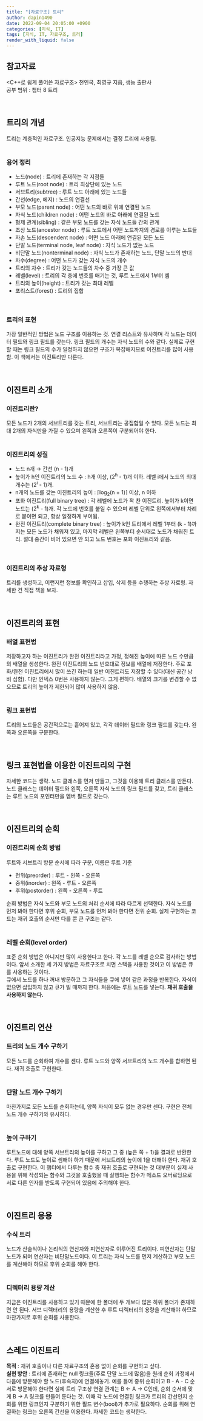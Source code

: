 ```yaml
---
title: "[자료구조] 트리"
author: dapin1490
date: 2022-09-04 20:05:00 +0900
categories: [지식, IT]
tags: [지식, IT, 자료구조, 트리]
render_with_liquid: false
---
```


<p>
    <h2>참고자료</h2>
    &lt;C++로 쉽게 풀어쓴 자료구조&gt; 천인국, 최영규 지음, 생능 출판사<br>
    공부 범위 : 챕터 8 트리
</p>
<br>
<p>
    <h2>트리의 개념</h2>
    트리는 계층적인 자료구조. 인공지능 문제에서는 결정 트리에 사용됨.<br>
    <br>
    <h3>용어 정리</h3>
    <ul>
        <li>노드(node) : 트리에 존재하는 각 지점들</li>
        <li>루트 노드(root node) : 트리 최상단에 있는 노드</li>
        <li>서브트리(subtree) : 루트 노드 아래에 있는 노드들</li>
        <li>간선(edge, 에지) : 노드의 연결선</li>
        <li>부모 노드(parent node) : 어떤 노드의 바로 위에 연결된 노드</li>
        <li>자식 노드(children node) : 어떤 노드의 바로 아래에 연결된 노드</li>
        <li>형제 관계(sibling) : 같은 부모 노드를 갖는 자식 노드들 간의 관계</li>
        <li>조상 노드(ancestor node) : 루트 노드에서 어떤 노드까지의 경로를 이루는 노드들</li>
        <li>자손 노드(descendent node) : 어떤 노드 아래에 연결된 모든 노드</li>
        <li>단말 노드(terminal node, leaf node) : 자식 노드가 없는 노드</li>
        <li>비단말 노드(nonterminal node) : 자식 노드가 존재하는 노드, 단말 노드의 반대</li>
        <li>차수(degree) : 어떤 노드가 갖는 자식 노드의 개수</li>
        <li>트리의 차수 : 트리가 갖는 노드들의 차수 중 가장 큰 값</li>
        <li>레벨(level) : 트리의 각 층에 번호를 매기는 것, 루트 노드에서 1부터 셈</li>
        <li>트리의 높이(height) : 트리가 갖는 최대 레벨</li>
        <li>포리스트(forest) : 트리의 집합</li>
    </ul>
    <br>
    <h3>트리의 표현</h3>
    가장 일반적인 방법은 노드 구조를 이용하는 것. 연결 리스트와 유사하며 각 노드는 데이터 필드와 링크 필드를 갖는다. 링크 필드의 개수는 자식 노드의 수와 같다. 실제로 구현할 때는 링크 필드의 수가 일정하지 않으면 구조가 복잡해지므로 이진트리를 많이 사용함. 이 책에서는 이진트리만 다룬다.
</p>
<br>
<p>
    <h2>이진트리 소개</h2>
    <h3>이진트리란?</h3>
    모든 노드가 2개의 서브트리를 갖는 트리, 서브트리는 공집합일 수 있다. 모든 노드는 최대 2개의 자식만을 가질 수 있으며 왼쪽과 오른쪽이 구분되어야 한다.<br>
    <br>
    <h3>이진트리의 성질</h3>
    <ul>
        <li>노드 n개 → 간선 (n - 1)개</li>
        <li>높이가 h인 이진트리의 노드 수 : h개 이상, (2<sup>h</sup> - 1)개 이하. 레벨 i에서 노드의 최대 개수는 (2<sup>i</sup> - 1)개.</li>
        <li>n개의 노드를 갖는 이진트리의 높이 : ⌈log<sub>2</sub>(n + 1)⌉ 이상, n 이하</li>
        <li>포화 이진트리(full binary tree) : 각 레벨에 노드가 꽉 찬 이진트리. 높이가 k이면 노드는 (2<sup>k</sup> - 1)개. 각 노드에 번호를 붙일 수 있으며 레벨 단위로 왼쪽에서부터 차례로 붙이면 되고, 항상 일정하게 부여됨.</li>
        <li>완전 이진트리(complete binary tree) : 높이가 k인 트리에서 레벨 1부터 (k - 1)까지는 모든 노드가 채워져 있고, 마지막 레벨은 왼쪽부터 순서대로 노드가 채워진 트리. 절대 중간이 비어 있으면 안 되고 노드 번호는 포화 이진트리와 같음.</li>
    </ul>
    <br>
    <h3>이진트리의 추상 자료형</h3>
    트리를 생성하고, 이런저런 정보를 확인하고 삽입, 삭제 등을 수행하는 추상 자료형. 자세한 건 직접 책을 보자.
</p>
<br>
<p>
    <h2>이진트리의 표현</h2>
    <h3>배열 표현법</h3>
    저장하고자 하는 이진트리가 완전 이진트리라고 가정, 정해진 높이에 따른 노드 수만큼의 배열을 생성한다. 완전 이진트리의 노드 번호대로 정보를 배열에 저장한다. 주로 포화/완전 이진트리에서 많이 쓰긴 하는데 일반 이진트리도 저장할 수 있다(대신 공간 낭비 심함). 다만 인덱스 0번은 사용하지 않는다. 그게 편하다. 배열의 크기를 변경할 수 없으므로 트리의 높이가 제한되어 많이 사용하지 않음.<br>
    <br>
    <h3>링크 표현법</h3>
    트리의 노드들은 공간적으로는 흩어져 있고, 각각 데이터 필드와 링크 필드를 갖는다. 왼쪽과 오른쪽을 구분한다.
</p>
<br>
<p>
    <h2>링크 표현법을 이용한 이진트리의 구현</h2>
    자세한 코드는 생략. 노드 클래스를 먼저 만들고, 그것을 이용해 트리 클래스를 만든다. 노드 클래스는 데이터 필드와 왼쪽, 오른쪽 자식 노드의 링크 필드를 갖고, 트리 클래스는 루트 노드의 포인터만을 멤버 필드로 갖는다.
</p>
<br>
<p>
    <h2>이진트리의 순회</h2>
    <h3>이진트리의 순회 방법</h3>
    루트와 서브트리 방문 순서에 따라 구분, 이름은 루트 기준
    <ul>
        <li>전위(preorder) : 루트 - 왼쪽 - 오른쪽</li>
        <li>중위(inorder) : 왼쪽 - 루트 - 오른쪽</li>
        <li>후위(postorder) : 왼쪽 - 오른쪽 - 루트</li>
    </ul>
    순회 방법은 자식 노드와 부모 노드의 처리 순서에 따라 다르게 선택한다. 자식 노드를 먼저 봐야 한다면 후위 순회, 부모 노드를 먼저 봐야 한다면 전위 순회. 실제 구현하는 코드는 재귀 호출의 순서만 다를 뿐 큰 구조는 같다.<br>
    <br>
    <h3>레벨 순회(level order)</h3>
    표준 순회 방법은 아니지만 많이 사용한다고 한다. 각 노드를 레벨 순으로 검사하는 방법이다. 앞서 소개한 세 가지 방법은 자료구조로 치면 스택을 사용한 것이고 이 방법은 큐를 사용하는 것이다.<br>
    큐에서 노드를 하나 꺼내 방문하고 그 자식들을 큐에 넣어 같은 과정을 반복한다. 자식이 없으면 삽입하지 않고 큐가 빌 때까지 한다. 처음에는 루트 노드를 넣는다. <strong>재귀 호출을 사용하지 않는다.</strong>
</p>
<br>
<p>
    <h2>이진트리 연산</h2>
    <h3>트리의 노드 개수 구하기</h3>
    모든 노드를 순회하여 개수를 센다. 루트 노드와 양쪽 서브트리의 노드 개수를 합하면 된다. 재귀 호출로 구현한다.<br>
    <br>
    <h3>단말 노드 개수 구하기</h3>
    마찬가지로 모든 노드를 순회하는데, 양쪽 자식이 모두 없는 경우만 센다. 구현은 전체 노드 개수 구하기와 유사하다.<br>
    <br>
    <h3>높이 구하기</h3>
    루트노드에 대해 양쪽 서브트리의 높이를 구하고 그 중 (높은 쪽 + 1)을 결과로 반환한다. 루트 노드도 높이로 셈해야 하기 때문에 서브트리의 높이에 1을 더해야 한다. 재귀 호출로 구현한다. 이 챕터에서 다루는 함수 중 재귀 호출로 구현되는 것 대부분이 실제 사용을 위해 작성되는 함수와 그것을 호출했을 때 실행되는 함수가 메소드 오버로딩으로 서로 다른 인자를 받도록 구현되어 있음에 주의해야 한다.
</p>
<br>
<p>
    <h2>이진트리 응용</h2>
    <h3>수식 트리</h3>
    노드가 산술식이나 논리식의 연산자와 피연산자로 이루어진 트리이다. 피연산자는 단말 노드가 되며 연산자는 비단말노드이다. 이 트리는 자식 노드를 먼저 계산하고 부모 노드를 계산해야 하므로 후위 순회를 해야 한다.<br>
    <br>
    <h3>디렉터리 용량 계산</h3>
    지금은 이진트리를 사용하고 있기 때문에 한 폴더에 두 개보다 많은 하위 폴더가 존재하면 안 된다. 서브 디렉터리의 용량을 계산한 후 루트 디렉터리의 용량을 계산해야 하므로 마찬가지로 후위 순회를 사용한다.
</p>
<br>
<p>
    <h2>스레드 이진트리</h2>
    <strong>목적</strong> : 재귀 호출이나 다른 자료구조의 혼용 없이 순회를 구현하고 싶다.<br>
    <strong>실현 방안</strong> : 트리에 존재하는 null 링크들(주로 단말 노드에 많음)을 원래 순회 과정에서 다음에 방문해야 할 노드(후속자)에 연결해놓기. 예를 들어 중위 순회이고 B - A - C 순서로 방문해야 한다면 실제 트리 구조상 연결 관계는 B ← A → C인데, 순회 순서에 맞게 B → A 링크를 만들어 둔다는 것. 이때 각 노드에 연결된 링크가 트리의 간선인지 순회를 위한 링크인지 구분하기 위한 필드 변수(bool)가 추가로 필요하다. 순회를 위해 연결하는 링크는 오른쪽 간선을 이용한다. 자세한 코드는 생략한다.
</p>